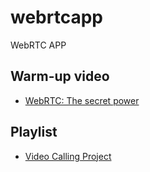 # webrtcapp
WebRTC APP


## Warm-up video
* [WebRTC: The secret power ](https://www.youtube.com/watch?v=4kdU9_a-gII)

## Playlist
* [Video Calling Project](https://www.youtube.com/playlist?list=PL5dTjWUk_cPY3_IWNDPTPPfo_OZLPPRi0)
